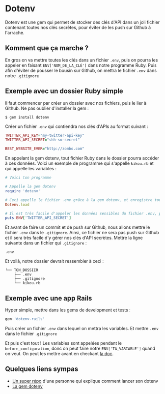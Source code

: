 # Dotenv
Dotenv est une gem qui permet de stocker des clés d'API dans un joli fichier contenant toutes nos clés secrêtes, pour éviter de les push sur Github à l'arrache.

## Komment que ça marche ?
En gros on va mettre toutes les clés dans un fichier `.env`, puis on pourra les appeler en faisant `ENV['NOM_DE_LA_CLÉ']` dans notre programme Ruby. Puis afin d'éviter de pousser le bousin sur Github, on mettra le fichier `.env` dans notre `.gitignore`

## Exemple avec un dossier Ruby simple
Il faut commencer par créer un dossier avec nos fichiers, puis le lier à Github. Ne pas oublier d'installer la gem :
```shell
$ gem install dotenv
```

Créer un fichier `.env` qui contiendra nos clés d'APIs au format suivant :
```ruby
TWITTER_API_KEY="my-twitter-api-key"
TWITTER_API_SECRET="shh-so-secret"

BEST_WEBSITE_EVER="http://zombo.com"
```

En appelant la gem dotenv, tout fichier Ruby dans le dossier pourra accéder à ces données. Voici un exemple de programme qui s'appelle `kikou.rb` et qui appelle les variables :
```ruby
# Voici ton programme

# Appelle la gem dotenv
require 'dotenv'

# Ceci appelle le fichier .env grâce à la gem dotenv, et enregistre toutes les données enregistrées dans une hash ENV
Dotenv.load

# Il est très facile d'appeler les données sensibles du fichier .env, par exemple là je vais afficher TWITTER_API_SECRET
puts ENV['TWITTER_API_SECRET']
```

Et avant de faire un commit et de push sur Github, nous allons mettre le fichier `.env` dans le `.gitignore`. Ainsi, ce fichier ne sera pas push sur Github et il sera très facile d'y gérer nos clés d'API secrètes. Mettre la ligne suivante dans un fichier qui `.gitignore` :
```
.env
```

Et voilà, notre dossier devrait ressembler à ceci :

```
└── TON_DOSSIER
    ├── .env
    ├── .gitignore
    └── kikou.rb
```

## Exemple avec une app Rails
Hyper simple, mettre dans les gems de development et tests :
```ruby
gem 'dotenv-rails'
```
Puis créer un fichier `.env` dans lequel on mettra les variables. Et mettre `.env` dans le fichier `.gitignore`


Et puis c'est tout ! Les variables sont appelées pendant le `before_configuration`, donc on peut faire notre `ENV['TA_VARIABLE']` quand on veut. On peut les mettre avant en checkant [la doc](https://github.com/bkeepers/dotenv#installation).


## Quelques liens sympas

- [Un super répo](https://github.com/codeunion/dotenv-example) d'une personne qui explique comment lancer son dotenv
- [La gem dotenv](https://github.com/bkeepers/dotenv)